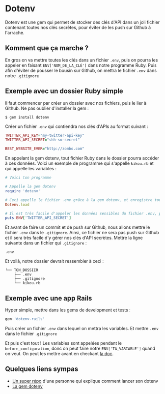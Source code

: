 # Dotenv
Dotenv est une gem qui permet de stocker des clés d'API dans un joli fichier contenant toutes nos clés secrêtes, pour éviter de les push sur Github à l'arrache.

## Komment que ça marche ?
En gros on va mettre toutes les clés dans un fichier `.env`, puis on pourra les appeler en faisant `ENV['NOM_DE_LA_CLÉ']` dans notre programme Ruby. Puis afin d'éviter de pousser le bousin sur Github, on mettra le fichier `.env` dans notre `.gitignore`

## Exemple avec un dossier Ruby simple
Il faut commencer par créer un dossier avec nos fichiers, puis le lier à Github. Ne pas oublier d'installer la gem :
```shell
$ gem install dotenv
```

Créer un fichier `.env` qui contiendra nos clés d'APIs au format suivant :
```ruby
TWITTER_API_KEY="my-twitter-api-key"
TWITTER_API_SECRET="shh-so-secret"

BEST_WEBSITE_EVER="http://zombo.com"
```

En appelant la gem dotenv, tout fichier Ruby dans le dossier pourra accéder à ces données. Voici un exemple de programme qui s'appelle `kikou.rb` et qui appelle les variables :
```ruby
# Voici ton programme

# Appelle la gem dotenv
require 'dotenv'

# Ceci appelle le fichier .env grâce à la gem dotenv, et enregistre toutes les données enregistrées dans une hash ENV
Dotenv.load

# Il est très facile d'appeler les données sensibles du fichier .env, par exemple là je vais afficher TWITTER_API_SECRET
puts ENV['TWITTER_API_SECRET']
```

Et avant de faire un commit et de push sur Github, nous allons mettre le fichier `.env` dans le `.gitignore`. Ainsi, ce fichier ne sera pas push sur Github et il sera très facile d'y gérer nos clés d'API secrètes. Mettre la ligne suivante dans un fichier qui `.gitignore` :
```
.env
```

Et voilà, notre dossier devrait ressembler à ceci :

```
└── TON_DOSSIER
    ├── .env
    ├── .gitignore
    └── kikou.rb
```

## Exemple avec une app Rails
Hyper simple, mettre dans les gems de development et tests :
```ruby
gem 'dotenv-rails'
```
Puis créer un fichier `.env` dans lequel on mettra les variables. Et mettre `.env` dans le fichier `.gitignore`


Et puis c'est tout ! Les variables sont appelées pendant le `before_configuration`, donc on peut faire notre `ENV['TA_VARIABLE']` quand on veut. On peut les mettre avant en checkant [la doc](https://github.com/bkeepers/dotenv#installation).


## Quelques liens sympas

- [Un super répo](https://github.com/codeunion/dotenv-example) d'une personne qui explique comment lancer son dotenv
- [La gem dotenv](https://github.com/bkeepers/dotenv)